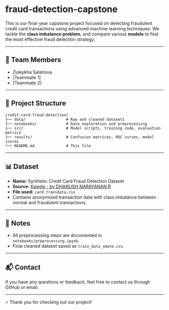 # fraud-detection-capstone

This is our final-year capstone project focused on detecting fraudulent credit card transactions using advanced machine learning techniques. We tackle the **class imbalance problem**, and compare various **models** to find the most effective fraud detection strategy.

---

## 👥 Team Members

- Zuleykha Salahova
- [Teammate 1]
- [Teammate 2]
  
---

## 📁 Project Structure

```
credit-card-fraud-detection/
├── data/                  # Raw and cleaned datasets
├── notebooks/             # Data exploration and preprocessing 
├── src/                   # Model scripts, training code, evaluation metrics
├── results/               # Confusion matrices, ROC curves, model scores
└── README.md              # This file
```

---

## 📊 Dataset

- **Name:** Synthetic Credit Card Fraud Detection Dataset
- **Source:** [Kaggle - by DHANUSH NARAYANAN R](https://www.kaggle.com/datasets/dhanushnarayananr/synthetic-credit-card-transactions)
- **File used:** `card_transdata.csv`
- Contains anonymized transaction data with class imbalance between normal and fraudulent transactions.

---

## 📌 Notes

- All preprocessing steps are documented in `notebooks/preprocessing.ipynb`.
- Final cleaned dataset saved as `train_data_smote.csv`.

---

## 📬 Contact

If you have any questions or feedback, feel free to contact us through GitHub or email.

---

⭐️ Thank you for checking out our project!
